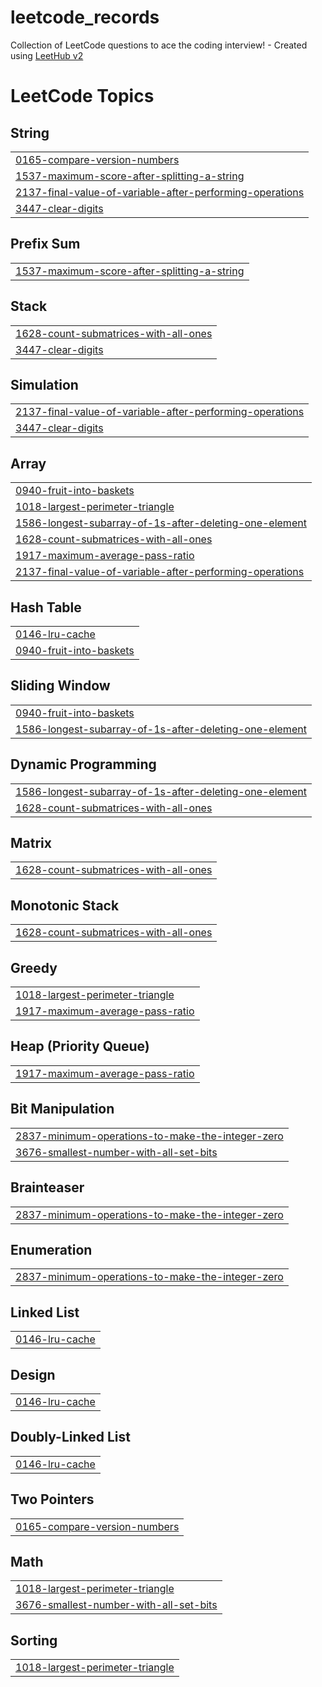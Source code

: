# leetcode_records
Collection of LeetCode questions to ace the coding interview! - Created using [LeetHub v2](https://github.com/arunbhardwaj/LeetHub-2.0)

<!---LeetCode Topics Start-->
# LeetCode Topics
## String
|  |
| ------- |
| [0165-compare-version-numbers](https://github.com/AkameOuO/leetcode_records/tree/master/0165-compare-version-numbers) |
| [1537-maximum-score-after-splitting-a-string](https://github.com/AkameOuO/leetcode_records/tree/master/1537-maximum-score-after-splitting-a-string) |
| [2137-final-value-of-variable-after-performing-operations](https://github.com/AkameOuO/leetcode_records/tree/master/2137-final-value-of-variable-after-performing-operations) |
| [3447-clear-digits](https://github.com/AkameOuO/leetcode_records/tree/master/3447-clear-digits) |
## Prefix Sum
|  |
| ------- |
| [1537-maximum-score-after-splitting-a-string](https://github.com/AkameOuO/leetcode_records/tree/master/1537-maximum-score-after-splitting-a-string) |
## Stack
|  |
| ------- |
| [1628-count-submatrices-with-all-ones](https://github.com/AkameOuO/leetcode_records/tree/master/1628-count-submatrices-with-all-ones) |
| [3447-clear-digits](https://github.com/AkameOuO/leetcode_records/tree/master/3447-clear-digits) |
## Simulation
|  |
| ------- |
| [2137-final-value-of-variable-after-performing-operations](https://github.com/AkameOuO/leetcode_records/tree/master/2137-final-value-of-variable-after-performing-operations) |
| [3447-clear-digits](https://github.com/AkameOuO/leetcode_records/tree/master/3447-clear-digits) |
## Array
|  |
| ------- |
| [0940-fruit-into-baskets](https://github.com/AkameOuO/leetcode_records/tree/master/0940-fruit-into-baskets) |
| [1018-largest-perimeter-triangle](https://github.com/AkameOuO/leetcode_records/tree/master/1018-largest-perimeter-triangle) |
| [1586-longest-subarray-of-1s-after-deleting-one-element](https://github.com/AkameOuO/leetcode_records/tree/master/1586-longest-subarray-of-1s-after-deleting-one-element) |
| [1628-count-submatrices-with-all-ones](https://github.com/AkameOuO/leetcode_records/tree/master/1628-count-submatrices-with-all-ones) |
| [1917-maximum-average-pass-ratio](https://github.com/AkameOuO/leetcode_records/tree/master/1917-maximum-average-pass-ratio) |
| [2137-final-value-of-variable-after-performing-operations](https://github.com/AkameOuO/leetcode_records/tree/master/2137-final-value-of-variable-after-performing-operations) |
## Hash Table
|  |
| ------- |
| [0146-lru-cache](https://github.com/AkameOuO/leetcode_records/tree/master/0146-lru-cache) |
| [0940-fruit-into-baskets](https://github.com/AkameOuO/leetcode_records/tree/master/0940-fruit-into-baskets) |
## Sliding Window
|  |
| ------- |
| [0940-fruit-into-baskets](https://github.com/AkameOuO/leetcode_records/tree/master/0940-fruit-into-baskets) |
| [1586-longest-subarray-of-1s-after-deleting-one-element](https://github.com/AkameOuO/leetcode_records/tree/master/1586-longest-subarray-of-1s-after-deleting-one-element) |
## Dynamic Programming
|  |
| ------- |
| [1586-longest-subarray-of-1s-after-deleting-one-element](https://github.com/AkameOuO/leetcode_records/tree/master/1586-longest-subarray-of-1s-after-deleting-one-element) |
| [1628-count-submatrices-with-all-ones](https://github.com/AkameOuO/leetcode_records/tree/master/1628-count-submatrices-with-all-ones) |
## Matrix
|  |
| ------- |
| [1628-count-submatrices-with-all-ones](https://github.com/AkameOuO/leetcode_records/tree/master/1628-count-submatrices-with-all-ones) |
## Monotonic Stack
|  |
| ------- |
| [1628-count-submatrices-with-all-ones](https://github.com/AkameOuO/leetcode_records/tree/master/1628-count-submatrices-with-all-ones) |
## Greedy
|  |
| ------- |
| [1018-largest-perimeter-triangle](https://github.com/AkameOuO/leetcode_records/tree/master/1018-largest-perimeter-triangle) |
| [1917-maximum-average-pass-ratio](https://github.com/AkameOuO/leetcode_records/tree/master/1917-maximum-average-pass-ratio) |
## Heap (Priority Queue)
|  |
| ------- |
| [1917-maximum-average-pass-ratio](https://github.com/AkameOuO/leetcode_records/tree/master/1917-maximum-average-pass-ratio) |
## Bit Manipulation
|  |
| ------- |
| [2837-minimum-operations-to-make-the-integer-zero](https://github.com/AkameOuO/leetcode_records/tree/master/2837-minimum-operations-to-make-the-integer-zero) |
| [3676-smallest-number-with-all-set-bits](https://github.com/AkameOuO/leetcode_records/tree/master/3676-smallest-number-with-all-set-bits) |
## Brainteaser
|  |
| ------- |
| [2837-minimum-operations-to-make-the-integer-zero](https://github.com/AkameOuO/leetcode_records/tree/master/2837-minimum-operations-to-make-the-integer-zero) |
## Enumeration
|  |
| ------- |
| [2837-minimum-operations-to-make-the-integer-zero](https://github.com/AkameOuO/leetcode_records/tree/master/2837-minimum-operations-to-make-the-integer-zero) |
## Linked List
|  |
| ------- |
| [0146-lru-cache](https://github.com/AkameOuO/leetcode_records/tree/master/0146-lru-cache) |
## Design
|  |
| ------- |
| [0146-lru-cache](https://github.com/AkameOuO/leetcode_records/tree/master/0146-lru-cache) |
## Doubly-Linked List
|  |
| ------- |
| [0146-lru-cache](https://github.com/AkameOuO/leetcode_records/tree/master/0146-lru-cache) |
## Two Pointers
|  |
| ------- |
| [0165-compare-version-numbers](https://github.com/AkameOuO/leetcode_records/tree/master/0165-compare-version-numbers) |
## Math
|  |
| ------- |
| [1018-largest-perimeter-triangle](https://github.com/AkameOuO/leetcode_records/tree/master/1018-largest-perimeter-triangle) |
| [3676-smallest-number-with-all-set-bits](https://github.com/AkameOuO/leetcode_records/tree/master/3676-smallest-number-with-all-set-bits) |
## Sorting
|  |
| ------- |
| [1018-largest-perimeter-triangle](https://github.com/AkameOuO/leetcode_records/tree/master/1018-largest-perimeter-triangle) |
<!---LeetCode Topics End-->